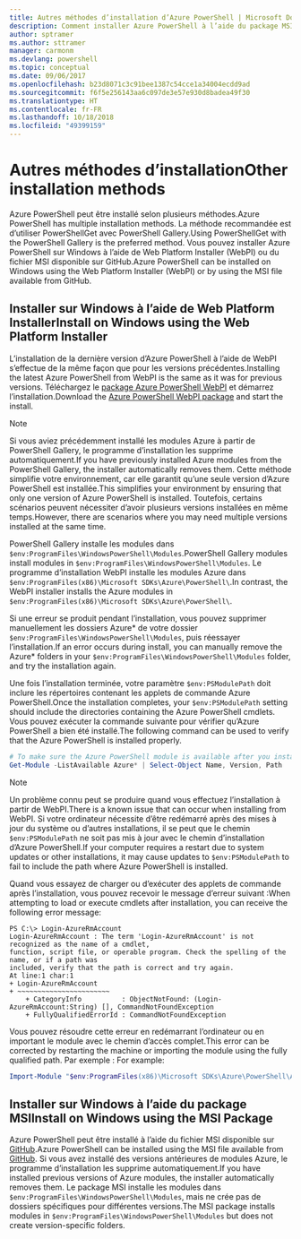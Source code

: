 ```yaml
---
title: Autres méthodes d’installation d’Azure PowerShell | Microsoft Docs
description: Comment installer Azure PowerShell à l’aide du package MSI ou de Web Platform Installer.
author: sptramer
ms.author: sttramer
manager: carmonm
ms.devlang: powershell
ms.topic: conceptual
ms.date: 09/06/2017
ms.openlocfilehash: b23d8071c3c91bee1387c54cce1a34004ecdd9ad
ms.sourcegitcommit: f6f5e256143aa6c097de3e57e930d8badea49f30
ms.translationtype: HT
ms.contentlocale: fr-FR
ms.lasthandoff: 10/18/2018
ms.locfileid: "49399159"
---
```

# <a name="other-installation-methods"></a><span data-ttu-id="7229d-103">Autres méthodes d’installation</span><span class="sxs-lookup"><span data-stu-id="7229d-103">Other installation methods</span></span>

<span data-ttu-id="7229d-104">Azure PowerShell peut être installé selon plusieurs méthodes.</span><span class="sxs-lookup"><span data-stu-id="7229d-104">Azure PowerShell has multiple installation methods.</span></span> <span data-ttu-id="7229d-105">La méthode recommandée est d’utiliser PowerShellGet avec PowerShell Gallery.</span><span class="sxs-lookup"><span data-stu-id="7229d-105">Using PowerShellGet with the PowerShell Gallery is the preferred method.</span></span> <span data-ttu-id="7229d-106">Vous pouvez installer Azure PowerShell sur Windows à l’aide de Web Platform Installer (WebPI) ou du fichier MSI disponible sur GitHub.</span><span class="sxs-lookup"><span data-stu-id="7229d-106">Azure PowerShell can be installed on Windows using the Web Platform Installer (WebPI) or by using the MSI file available from GitHub.</span></span>

## <a name="install-on-windows-using-the-web-platform-installer"></a><span data-ttu-id="7229d-107">Installer sur Windows à l’aide de Web Platform Installer</span><span class="sxs-lookup"><span data-stu-id="7229d-107">Install on Windows using the Web Platform Installer</span></span>

<span data-ttu-id="7229d-108">L’installation de la dernière version d’Azure PowerShell à l’aide de WebPI s’effectue de la même façon que pour les versions précédentes.</span><span class="sxs-lookup"><span data-stu-id="7229d-108">Installing the latest Azure PowerShell from WebPI is the same as it was for previous versions.</span></span>
<span data-ttu-id="7229d-109">Téléchargez le [package Azure PowerShell WebPI](http://aka.ms/webpi-azps) et démarrez l’installation.</span><span class="sxs-lookup"><span data-stu-id="7229d-109">Download the [Azure PowerShell WebPI package](http://aka.ms/webpi-azps) and start the install.</span></span>

> [!NOTE]
> <span data-ttu-id="7229d-110">Si vous aviez précédemment installé les modules Azure à partir de PowerShell Gallery, le programme d’installation les supprime automatiquement.</span><span class="sxs-lookup"><span data-stu-id="7229d-110">If you have previously installed Azure modules from the PowerShell Gallery, the installer automatically removes them.</span></span> <span data-ttu-id="7229d-111">Cette méthode simplifie votre environnement, car elle garantit qu’une seule version d’Azure PowerShell est installée.</span><span class="sxs-lookup"><span data-stu-id="7229d-111">This simplifies your environment by ensuring that only one version of Azure PowerShell is installed.</span></span> <span data-ttu-id="7229d-112">Toutefois, certains scénarios peuvent nécessiter d’avoir plusieurs versions installées en même temps.</span><span class="sxs-lookup"><span data-stu-id="7229d-112">However, there are scenarios where you may need multiple versions installed at the same time.</span></span>
>
> <span data-ttu-id="7229d-113">PowerShell Gallery installe les modules dans `$env:ProgramFiles\WindowsPowerShell\Modules`.</span><span class="sxs-lookup"><span data-stu-id="7229d-113">PowerShell Gallery modules install modules in `$env:ProgramFiles\WindowsPowerShell\Modules`.</span></span> <span data-ttu-id="7229d-114">Le programme d’installation WebPI installe les modules Azure dans `$env:ProgramFiles(x86)\Microsoft SDKs\Azure\PowerShell\`.</span><span class="sxs-lookup"><span data-stu-id="7229d-114">In contrast, the WebPI installer installs the Azure modules in `$env:ProgramFiles(x86)\Microsoft SDKs\Azure\PowerShell\`.</span></span>
>
> <span data-ttu-id="7229d-115">Si une erreur se produit pendant l’installation, vous pouvez supprimer manuellement les dossiers Azure\* de votre dossier `$env:ProgramFiles\WindowsPowerShell\Modules`, puis réessayer l’installation.</span><span class="sxs-lookup"><span data-stu-id="7229d-115">If an error occurs during install, you can manually remove the Azure\* folders in your `$env:ProgramFiles\WindowsPowerShell\Modules` folder, and try the installation again.</span></span>

<span data-ttu-id="7229d-116">Une fois l’installation terminée, votre paramètre `$env:PSModulePath` doit inclure les répertoires contenant les applets de commande Azure PowerShell.</span><span class="sxs-lookup"><span data-stu-id="7229d-116">Once the installation completes, your `$env:PSModulePath` setting should include the directories containing the Azure PowerShell cmdlets.</span></span> <span data-ttu-id="7229d-117">Vous pouvez exécuter la commande suivante pour vérifier qu’Azure PowerShell a bien été installé.</span><span class="sxs-lookup"><span data-stu-id="7229d-117">The following command can be used to verify that the Azure PowerShell is installed properly.</span></span>

```powershell
# To make sure the Azure PowerShell module is available after you install
Get-Module -ListAvailable Azure* | Select-Object Name, Version, Path
```

> [!NOTE]
> <span data-ttu-id="7229d-118">Un problème connu peut se produire quand vous effectuez l’installation à partir de WebPI.</span><span class="sxs-lookup"><span data-stu-id="7229d-118">There is a known issue that can occur when installing from WebPI.</span></span> <span data-ttu-id="7229d-119">Si votre ordinateur nécessite d’être redémarré après des mises à jour du système ou d’autres installations, il se peut que le chemin `$env:PSModulePath` ne soit pas mis à jour avec le chemin d’installation d’Azure PowerShell.</span><span class="sxs-lookup"><span data-stu-id="7229d-119">If your computer requires a restart due to system updates or other installations, it may cause updates to `$env:PSModulePath` to fail to include the path where Azure PowerShell is installed.</span></span>

<span data-ttu-id="7229d-120">Quand vous essayez de charger ou d’exécuter des applets de commande après l’installation, vous pouvez recevoir le message d’erreur suivant :</span><span class="sxs-lookup"><span data-stu-id="7229d-120">When attempting to load or execute cmdlets after installation, you can receive the following error message:</span></span>

```output
PS C:\> Login-AzureRmAccount
Login-AzureRmAccount : The term 'Login-AzureRmAccount' is not recognized as the name of a cmdlet,
function, script file, or operable program. Check the spelling of the name, or if a path was
included, verify that the path is correct and try again.
At line:1 char:1
+ Login-AzureRmAccount
+ ~~~~~~~~~~~~~~~~~~~~~~~
    + CategoryInfo          : ObjectNotFound: (Login-AzureRmAccount:String) [], CommandNotFoundException
    + FullyQualifiedErrorId : CommandNotFoundException
```

<span data-ttu-id="7229d-121">Vous pouvez résoudre cette erreur en redémarrant l’ordinateur ou en important le module avec le chemin d’accès complet.</span><span class="sxs-lookup"><span data-stu-id="7229d-121">This error can be corrected by restarting the machine or importing the module using the fully qualified path.</span></span> <span data-ttu-id="7229d-122">Par exemple : </span><span class="sxs-lookup"><span data-stu-id="7229d-122">For example:</span></span>

```powershell
Import-Module "$env:ProgramFiles(x86)\Microsoft SDKs\Azure\PowerShell\AzureRM.psd1"
```

## <a name="install-on-windows-using-the-msi-package"></a><span data-ttu-id="7229d-123">Installer sur Windows à l’aide du package MSI</span><span class="sxs-lookup"><span data-stu-id="7229d-123">Install on Windows using the MSI Package</span></span>

<span data-ttu-id="7229d-124">Azure PowerShell peut être installé à l’aide du fichier MSI disponible sur [GitHub](https://github.com/Azure/azure-powershell/releases/latest).</span><span class="sxs-lookup"><span data-stu-id="7229d-124">Azure PowerShell can be installed using the MSI file available from [GitHub](https://github.com/Azure/azure-powershell/releases/latest).</span></span> <span data-ttu-id="7229d-125">Si vous avez installé des versions antérieures de modules Azure, le programme d’installation les supprime automatiquement.</span><span class="sxs-lookup"><span data-stu-id="7229d-125">If you have installed previous versions of Azure modules, the installer automatically removes them.</span></span> <span data-ttu-id="7229d-126">Le package MSI installe les modules dans `$env:ProgramFiles\WindowsPowerShell\Modules`, mais ne crée pas de dossiers spécifiques pour différentes versions.</span><span class="sxs-lookup"><span data-stu-id="7229d-126">The MSI package installs modules in `$env:ProgramFiles\WindowsPowerShell\Modules` but does not create version-specific folders.</span></span>

